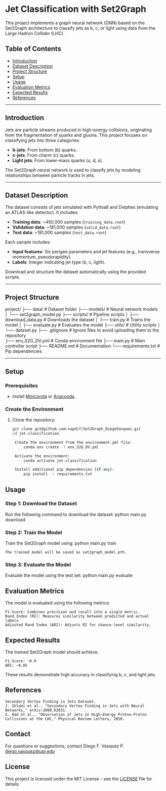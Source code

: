 # Jet Classification with Set2Graph

This project implements a graph neural network (GNN) based on the Set2Graph architecture to classify jets as b, c, or light using data from the Large Hadron Collider (LHC).

## Table of Contents
- [Introduction](#introduction)
- [Dataset Description](#dataset-description)
- [Project Structure](#project-structure)
- [Setup](#setup)
- [Usage](#usage)
- [Evaluation Metrics](#evaluation-metrics)
- [Expected Results](#expected-results)
- [References](#references)

---

## Introduction
Jets are particle streams produced in high-energy collisions, originating from the fragmentation of quarks and gluons. This project focuses on classifying jets into three categories:
- **b-jets**: From bottom (b) quarks.
- **c-jets**: From charm (c) quarks.
- **Light jets**: From lower-mass quarks (u, d, s).

The Set2Graph neural network is used to classify jets by modeling relationships between particle tracks in jets.

---

## Dataset Description
The dataset consists of jets simulated with Pythia8 and Delphes (emulating an ATLAS-like detector). It includes:
- **Training data**: ~450,000 samples (`training_data.root`)
- **Validation data**: ~181,000 samples (`valid_data.root`)
- **Test data**: ~181,000 samples (`test_data.root`)

Each sample includes:
- **Input features**: Six perigee parameters and jet features (e.g., transverse momentum, pseudorapidity).
- **Labels**: Integer indicating jet type (b, c, light).

Download and structure the dataset automatically using the provided scripts.

---

## Project Structure

project/ 
├── data/                   # Dataset folder 
├── models/                 # Neural network models 
│   └── set2graph_model.py 
├── scripts/                # Pipeline scripts 
│   ├── download_data.py    # Downloads the dataset 
│   ├── train.py            # Trains the model 
│   ├── evaluate.py         # Evaluates the model 
├── utils/                  # Utility scripts 
│   └── dataset.py 
├── .gitignore              # Ignore files to avoid uploading them to the repository               
├── env_S2G_DV.yml          # Conda environment file 
├── main.py                 # Main controller script 
├── README.md               # Documentation
└── requirements.txt        # Pip dependencies 



---

## Setup

### Prerequisites
- Install [Miniconda](https://docs.conda.io/en/latest/miniconda.html) or [Anaconda](https://www.anaconda.com/).

### Create the Environment
1. Clone the repository:
   ```bash
   git clone git@github.com:vapdif/Set2Graph_DiegoVasquez.git
   cd jet-classification

    Create the environment from the environment.yml file:
        conda env create -f env_S2G_DV.yml

    Activate the environment:
        conda activate jet-classification

    Install additional pip dependencies (if any):
        pip install -r requirements.txt

## Usage

### Step 1: Download the Dataset

Run the following command to download the dataset:
    python main.py download

### Step 2: Train the Model

Train the Set2Graph model using:
    python main.py train
    
    The trained model will be saved as set2graph_model.pth.

### Step 3: Evaluate the Model

Evaluate the model using the test set:
    python main.py evaluate

## Evaluation Metrics

The model is evaluated using the following metrics:

    F1-Score: Combines precision and recall into a single metric.
    Rand Index (RI): Measures similarity between predicted and actual labels.
    Adjusted Rand Index (ARI): Adjusts RI for chance-level similarity.

## Expected Results

The trained Set2Graph model should achieve:

    F1-Score: ~0.9
    ARI: ~0.85

These results demonstrate high accuracy in classifying b, c, and light jets.

## References

    Secondary Vertex Finding in Jets Dataset.
    J. Shlomi et al., "Secondary Vertex Finding in Jets with Neural Networks," arXiv:2008.02831.
    G. Aad et al., "Observation of Jets in High-Energy Proton-Proton Collisions at the LHC," Physical Review Letters, 2010.

## Contact

For questions or suggestions, contact Diego F. Vasquez P. 
    diego.vasquez@upr.edu



## License

This project is licensed under the MIT License - see the [LICENSE](LICENSE) file for details.
